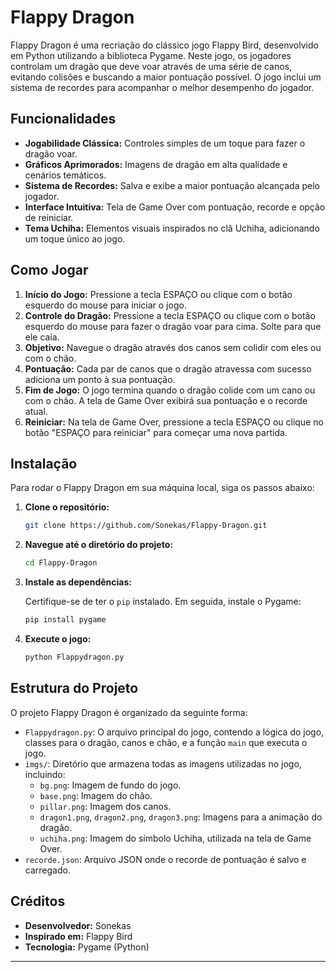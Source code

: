 # Flappy Dragon

Flappy Dragon é uma recriação do clássico jogo Flappy Bird, desenvolvido em Python utilizando a biblioteca Pygame. Neste jogo, os jogadores controlam um dragão que deve voar através de uma série de canos, evitando colisões e buscando a maior pontuação possível. O jogo inclui um sistema de recordes para acompanhar o melhor desempenho do jogador.




## Funcionalidades

*   **Jogabilidade Clássica:** Controles simples de um toque para fazer o dragão voar.
*   **Gráficos Aprimorados:** Imagens de dragão em alta qualidade e cenários temáticos.
*   **Sistema de Recordes:** Salva e exibe a maior pontuação alcançada pelo jogador.
*   **Interface Intuitiva:** Tela de Game Over com pontuação, recorde e opção de reiniciar.
*   **Tema Uchiha:** Elementos visuais inspirados no clã Uchiha, adicionando um toque único ao jogo.




## Como Jogar

1.  **Início do Jogo:** Pressione a tecla ESPAÇO ou clique com o botão esquerdo do mouse para iniciar o jogo.
2.  **Controle do Dragão:** Pressione a tecla ESPAÇO ou clique com o botão esquerdo do mouse para fazer o dragão voar para cima. Solte para que ele caia.
3.  **Objetivo:** Navegue o dragão através dos canos sem colidir com eles ou com o chão.
4.  **Pontuação:** Cada par de canos que o dragão atravessa com sucesso adiciona um ponto à sua pontuação.
5.  **Fim de Jogo:** O jogo termina quando o dragão colide com um cano ou com o chão. A tela de Game Over exibirá sua pontuação e o recorde atual.
6.  **Reiniciar:** Na tela de Game Over, pressione a tecla ESPAÇO ou clique no botão "ESPAÇO para reiniciar" para começar uma nova partida.




## Instalação

Para rodar o Flappy Dragon em sua máquina local, siga os passos abaixo:

1.  **Clone o repositório:**

    ```bash
    git clone https://github.com/Sonekas/Flappy-Dragon.git
    ```

2.  **Navegue até o diretório do projeto:**

    ```bash
    cd Flappy-Dragon
    ```

3.  **Instale as dependências:**

    Certifique-se de ter o `pip` instalado. Em seguida, instale o Pygame:

    ```bash
    pip install pygame
    ```

4.  **Execute o jogo:**

    ```bash
    python Flappydragon.py
    ```




## Estrutura do Projeto

O projeto Flappy Dragon é organizado da seguinte forma:

*   `Flappydragon.py`: O arquivo principal do jogo, contendo a lógica do jogo, classes para o dragão, canos e chão, e a função `main` que executa o jogo.
*   `imgs/`: Diretório que armazena todas as imagens utilizadas no jogo, incluindo:
    *   `bg.png`: Imagem de fundo do jogo.
    *   `base.png`: Imagem do chão.
    *   `pillar.png`: Imagem dos canos.
    *   `dragon1.png`, `dragon2.png`, `dragon3.png`: Imagens para a animação do dragão.
    *   `uchiha.png`: Imagem do símbolo Uchiha, utilizada na tela de Game Over.
*   `recorde.json`: Arquivo JSON onde o recorde de pontuação é salvo e carregado.




## Créditos

*   **Desenvolvedor:** Sonekas
*   **Inspirado em:** Flappy Bird
*   **Tecnologia:** Pygame (Python)

---
